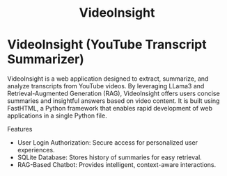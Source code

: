 <div align="center">
    <h1>VideoInsight</h1>
</div>

# VideoInsight (YouTube Transcript Summarizer)

VideoInsight is a web application designed to extract, summarize, and analyze transcripts from YouTube videos. By leveraging LLama3 and Retrieval-Augmented Generation (RAG), VideoInsight offers users concise summaries and insightful answers based on video content. It is built using FastHTML, a Python framework that enables rapid development of web applications in a single Python file.

Features
* User Login Authorization: Secure access for personalized user experiences.
* SQLite Database: Stores history of summaries for easy retrieval.
* RAG-Based Chatbot: Provides intelligent, context-aware interactions.
